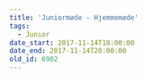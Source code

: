 ```yaml
---
title: 'Juniormøde - Hjemmemøde'
tags:
  - Junior
date_start: 2017-11-14T18:00:00
date_end: 2017-11-14T20:00:00
old_id: 6902
---
```

